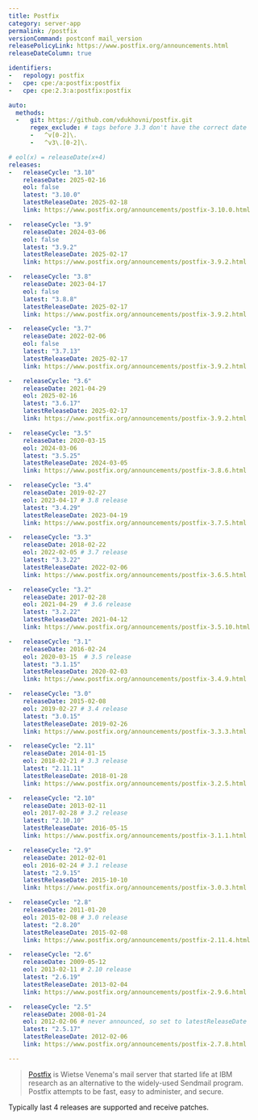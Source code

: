 ```yaml
---
title: Postfix
category: server-app
permalink: /postfix
versionCommand: postconf mail_version
releasePolicyLink: https://www.postfix.org/announcements.html
releaseDateColumn: true

identifiers:
-   repology: postfix
-   cpe: cpe:/a:postfix:postfix
-   cpe: cpe:2.3:a:postfix:postfix

auto:
  methods:
  -   git: https://github.com/vdukhovni/postfix.git
      regex_exclude: # tags before 3.3 don't have the correct date
      -   ^v[0-2]\.
      -   ^v3\.[0-2]\.

# eol(x) = releaseDate(x+4)
releases:
-   releaseCycle: "3.10"
    releaseDate: 2025-02-16
    eol: false
    latest: "3.10.0"
    latestReleaseDate: 2025-02-18
    link: https://www.postfix.org/announcements/postfix-3.10.0.html

-   releaseCycle: "3.9"
    releaseDate: 2024-03-06
    eol: false
    latest: "3.9.2"
    latestReleaseDate: 2025-02-17
    link: https://www.postfix.org/announcements/postfix-3.9.2.html

-   releaseCycle: "3.8"
    releaseDate: 2023-04-17
    eol: false
    latest: "3.8.8"
    latestReleaseDate: 2025-02-17
    link: https://www.postfix.org/announcements/postfix-3.9.2.html

-   releaseCycle: "3.7"
    releaseDate: 2022-02-06
    eol: false
    latest: "3.7.13"
    latestReleaseDate: 2025-02-17
    link: https://www.postfix.org/announcements/postfix-3.9.2.html

-   releaseCycle: "3.6"
    releaseDate: 2021-04-29
    eol: 2025-02-16
    latest: "3.6.17"
    latestReleaseDate: 2025-02-17
    link: https://www.postfix.org/announcements/postfix-3.9.2.html

-   releaseCycle: "3.5"
    releaseDate: 2020-03-15
    eol: 2024-03-06
    latest: "3.5.25"
    latestReleaseDate: 2024-03-05
    link: https://www.postfix.org/announcements/postfix-3.8.6.html

-   releaseCycle: "3.4"
    releaseDate: 2019-02-27
    eol: 2023-04-17 # 3.8 release
    latest: "3.4.29"
    latestReleaseDate: 2023-04-19
    link: https://www.postfix.org/announcements/postfix-3.7.5.html

-   releaseCycle: "3.3"
    releaseDate: 2018-02-22
    eol: 2022-02-05 # 3.7 release
    latest: "3.3.22"
    latestReleaseDate: 2022-02-06
    link: https://www.postfix.org/announcements/postfix-3.6.5.html

-   releaseCycle: "3.2"
    releaseDate: 2017-02-28
    eol: 2021-04-29  # 3.6 release
    latest: "3.2.22"
    latestReleaseDate: 2021-04-12
    link: https://www.postfix.org/announcements/postfix-3.5.10.html

-   releaseCycle: "3.1"
    releaseDate: 2016-02-24
    eol: 2020-03-15  # 3.5 release
    latest: "3.1.15"
    latestReleaseDate: 2020-02-03
    link: https://www.postfix.org/announcements/postfix-3.4.9.html

-   releaseCycle: "3.0"
    releaseDate: 2015-02-08
    eol: 2019-02-27 # 3.4 release
    latest: "3.0.15"
    latestReleaseDate: 2019-02-26
    link: https://www.postfix.org/announcements/postfix-3.3.3.html

-   releaseCycle: "2.11"
    releaseDate: 2014-01-15
    eol: 2018-02-21 # 3.3 release
    latest: "2.11.11"
    latestReleaseDate: 2018-01-28
    link: https://www.postfix.org/announcements/postfix-3.2.5.html

-   releaseCycle: "2.10"
    releaseDate: 2013-02-11
    eol: 2017-02-28 # 3.2 release
    latest: "2.10.10"
    latestReleaseDate: 2016-05-15
    link: https://www.postfix.org/announcements/postfix-3.1.1.html

-   releaseCycle: "2.9"
    releaseDate: 2012-02-01
    eol: 2016-02-24 # 3.1 release
    latest: "2.9.15"
    latestReleaseDate: 2015-10-10
    link: https://www.postfix.org/announcements/postfix-3.0.3.html

-   releaseCycle: "2.8"
    releaseDate: 2011-01-20
    eol: 2015-02-08 # 3.0 release
    latest: "2.8.20"
    latestReleaseDate: 2015-02-08
    link: https://www.postfix.org/announcements/postfix-2.11.4.html

-   releaseCycle: "2.6"
    releaseDate: 2009-05-12
    eol: 2013-02-11 # 2.10 release
    latest: "2.6.19"
    latestReleaseDate: 2013-02-04
    link: https://www.postfix.org/announcements/postfix-2.9.6.html

-   releaseCycle: "2.5"
    releaseDate: 2008-01-24
    eol: 2012-02-06 # never announced, so set to latestReleaseDate
    latest: "2.5.17"
    latestReleaseDate: 2012-02-06
    link: https://www.postfix.org/announcements/postfix-2.7.8.html

---
```


>[Postfix](https://www.postfix.org/) is Wietse Venema's mail server that started life at IBM
> research as an alternative to the widely-used Sendmail program. Postfix attempts to be fast, easy
> to administer, and secure.

Typically last 4 releases are supported and receive patches.

